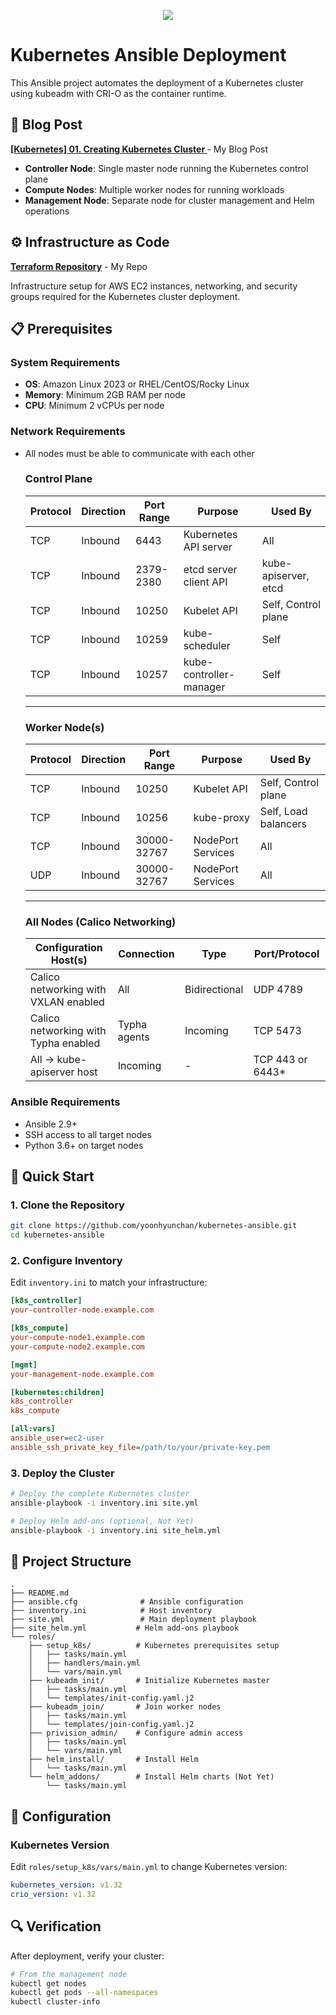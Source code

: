 <p align="center">
    <img src="https://skillicons.dev/icons?i=ansible,kubernetes" />
</p>

# Kubernetes Ansible Deployment

This Ansible project automates the deployment of a Kubernetes cluster using kubeadm with CRI-O as the container runtime.

## 📖 Blog Post
**[[Kubernetes] 01. Creating Kubernetes Cluster
](https://mon-roman.tistory.com/entry/Kubernetes-01-Creating-Kubernetes-Cluster)** - My Blog Post



- **Controller Node**: Single master node running the Kubernetes control plane
- **Compute Nodes**: Multiple worker nodes for running workloads
- **Management Node**: Separate node for cluster management and Helm operations

## ⚙️ Infrastructure as Code
**[Terraform Repository](https://github.com/yoonhyunchan/aws-terraform-project)** - My Repo

 Infrastructure setup for AWS EC2 instances, networking, and security groups required for the Kubernetes cluster deployment.

## 📋 Prerequisites

### System Requirements
- **OS**: Amazon Linux 2023 or RHEL/CentOS/Rocky Linux
- **Memory**: Minimum 2GB RAM per node
- **CPU**: Minimum 2 vCPUs per node

### Network Requirements
- All nodes must be able to communicate with each other
   ### Control Plane

   | Protocol | Direction | Port Range | Purpose                 | Used By              |
   | -------- | --------- | ---------- | ----------------------- | -------------------- |
   | TCP      | Inbound   | 6443       | Kubernetes API server   | All                  |
   | TCP      | Inbound   | 2379-2380  | etcd server client API  | kube-apiserver, etcd |
   | TCP      | Inbound   | 10250      | Kubelet API             | Self, Control plane  |
   | TCP      | Inbound   | 10259      | kube-scheduler          | Self                 |
   | TCP      | Inbound   | 10257      | kube-controller-manager | Self                 |

   ---

   ### Worker Node(s)

   | Protocol | Direction | Port Range  | Purpose           | Used By              |
   | -------- | --------- | ----------- | ----------------- | -------------------- |
   | TCP      | Inbound   | 10250       | Kubelet API       | Self, Control plane  |
   | TCP      | Inbound   | 10256       | kube-proxy        | Self, Load balancers |
   | TCP      | Inbound   | 30000-32767 | NodePort Services | All                  |
   | UDP      | Inbound   | 30000-32767 | NodePort Services | All                  |

   ---

   ### All Nodes (Calico Networking)

   | Configuration Host(s)                | Connection   | Type          | Port/Protocol    |
   | ------------------------------------ | ------------ | ------------- | ---------------- |
   | Calico networking with VXLAN enabled | All          | Bidirectional | UDP 4789         |
   | Calico networking with Typha enabled | Typha agents | Incoming      | TCP 5473         |
   | All → kube-apiserver host            | Incoming     | -             | TCP 443 or 6443* |


### Ansible Requirements
- Ansible 2.9+
- SSH access to all target nodes
- Python 3.6+ on target nodes

## 🚀 Quick Start

### 1. Clone the Repository
```bash
git clone https://github.com/yoonhyunchan/kubernetes-ansible.git
cd kubernetes-ansible
```

### 2. Configure Inventory
Edit `inventory.ini` to match your infrastructure:

```ini
[k8s_controller]
your-controller-node.example.com

[k8s_compute]
your-compute-node1.example.com
your-compute-node2.example.com

[mgmt]
your-management-node.example.com

[kubernetes:children]
k8s_controller
k8s_compute

[all:vars]
ansible_user=ec2-user
ansible_ssh_private_key_file=/path/to/your/private-key.pem
```

### 3. Deploy the Cluster
```bash
# Deploy the complete Kubernetes cluster
ansible-playbook -i inventory.ini site.yml

# Deploy Helm add-ons (optional, Not Yet)
ansible-playbook -i inventory.ini site_helm.yml
```

## 📁 Project Structure

```
.
├── README.md                
├── ansible.cfg              # Ansible configuration
├── inventory.ini            # Host inventory
├── site.yml                 # Main deployment playbook
├── site_helm.yml           # Helm add-ons playbook
└── roles/
    ├── setup_k8s/          # Kubernetes prerequisites setup
    │   ├── tasks/main.yml
    │   ├── handlers/main.yml
    │   └── vars/main.yml
    ├── kubeadm_init/       # Initialize Kubernetes master
    │   ├── tasks/main.yml
    │   └── templates/init-config.yaml.j2
    ├── kubeadm_join/       # Join worker nodes
    │   ├── tasks/main.yml
    │   └── templates/join-config.yaml.j2
    ├── privision_admin/    # Configure admin access
    │   ├── tasks/main.yml
    │   └── vars/main.yml
    ├── helm_install/       # Install Helm
    │   └── tasks/main.yml
    └── helm_addons/        # Install Helm charts (Not Yet)
        └── tasks/main.yml
```

## 🔧 Configuration

### Kubernetes Version
Edit `roles/setup_k8s/vars/main.yml` to change Kubernetes version:
```yaml
kubernetes_version: v1.32
crio_version: v1.32
```

## 🔍 Verification

After deployment, verify your cluster:

```bash
# From the management node
kubectl get nodes
kubectl get pods --all-namespaces
kubectl cluster-info
```
